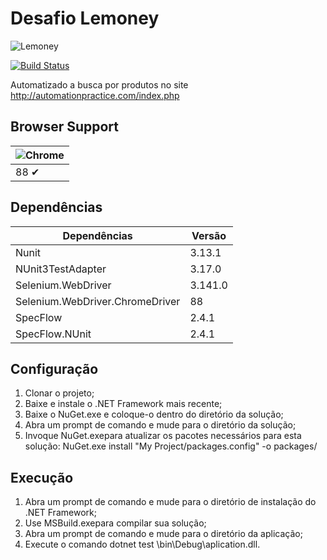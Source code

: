 # Desafio Lemoney
![Lemoney](https://media.glassdoor.com/sql/2789224/lemoney-squarelogo-1564578415635.png)

[![Build Status](https://travis-ci.org/martins-wescley/desafio_lemoney.svg?branch=main&status=passed)](https://github.com/martins-wescley/desafio_lemoney)

Automatizado a busca por produtos no site http://automationpractice.com/index.php

## Browser Support

![Chrome](https://cloud.githubusercontent.com/assets/398893/3528328/23bc7bc4-078e-11e4-8752-ba2809bf5cce.png) |
--- |
| 88 ✔ |

## Dependências

| Dependências                    | Versão  | 
|---------------------------------|---------|
| Nunit                           | 3.13.1  |
| NUnit3TestAdapter               | 3.17.0  |
| Selenium.WebDriver              | 3.141.0 |
| Selenium.WebDriver.ChromeDriver | 88      |
| SpecFlow                        | 2.4.1   |
| SpecFlow.NUnit                  | 2.4.1   |

## Configuração

1. Clonar o projeto;
2. Baixe e instale o .NET Framework mais recente;
3. Baixe o NuGet.exe e coloque-o dentro do diretório da solução;
4. Abra um prompt de comando e mude para o diretório da solução;
5. Invoque NuGet.exepara atualizar os pacotes necessários para esta solução:
    NuGet.exe install "My Project/packages.config" -o packages/

## Execução
1. Abra um prompt de comando e mude para o diretório de instalação do .NET Framework;
2. Use MSBuild.exepara compilar sua solução;
3. Abra um prompt de comando e mude para o diretório da aplicação;
4. Execute o comando dotnet test \bin\Debug\aplication.dll.